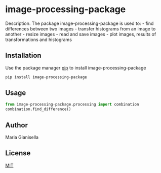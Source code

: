 # image-processing-package

Description. 
The package image-processing-package is used to:
	- find differences between two images
	- transfer histograms from an image to another
	- resize images
	- read and save images
	- plot images, results of transformations and histograms

## Installation

Use the package manager [pip](https://pip.pypa.io/en/stable/) to install image-processing-package

```bash
pip install image-processing-package
```

## Usage

```python
from image-processing-package.processing import combination
combination.find_difference()
```

## Author
Maria Gianisella

## License
[MIT](https://choosealicense.com/licenses/mit/)
